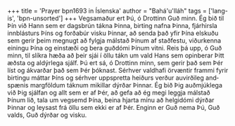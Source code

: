 +++
title = 'Prayer bpn1693 in Íslenska'
author = "Bahá'u'lláh"
tags = ['lang-is', 'bpn-unsorted']
+++
Vegsamaður ert Þú, ó Drottinn Guð minn. Ég bið til Þín við Hann sem er dagsbrún tákna Þinna, birting nafna Þinna, fjárhirsla innblásturs Þíns og forðabúr visku Þinnar, að senda það yfir Þína elskuðu sem gerir þeim megnugt að fylgja málstað Þínum af staðfestu, viðurkenna einingu Þína og ein­stæði og bera guðdómi Þínum vitni. Reis þá upp, ó Guð minn, til slíkra hæða að þeir sjái í öllu tákn um vald Hans sem opinberar Þitt æðsta og aldýrlega sjálf.
Þú ert sá, ó Drottinn minn, sem gerir það sem Þér líst og ákvarðar það sem Þér þóknast. Sérhver valdhafi örvæntir frammi fyrir birtingu máttar Þíns og sérhver uppspretta heiðurs verður auvirðileg and­spænis margföldum táknum mikillar dýrðar Þinnar.
Ég bið Þig auðmjúklega við Þig sjálfan og allt sem er af Þér, að gefa að ég megi leggja málstað Þínum lið, tala um vegsemd Þína, beina hjarta mínu að helgidómi dýrðar Þinnar og leysast frá öllu sem ekki er af Þér.
Enginn er Guð nema Þú, Guð valds, Guð dýrðar og visku.
